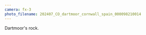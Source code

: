 ```yaml
---
camera: fx-3
photo_filename: 202407_CO_dartmoor_cornwall_spain_000098210014
---
```


Dartmoor's rock.

